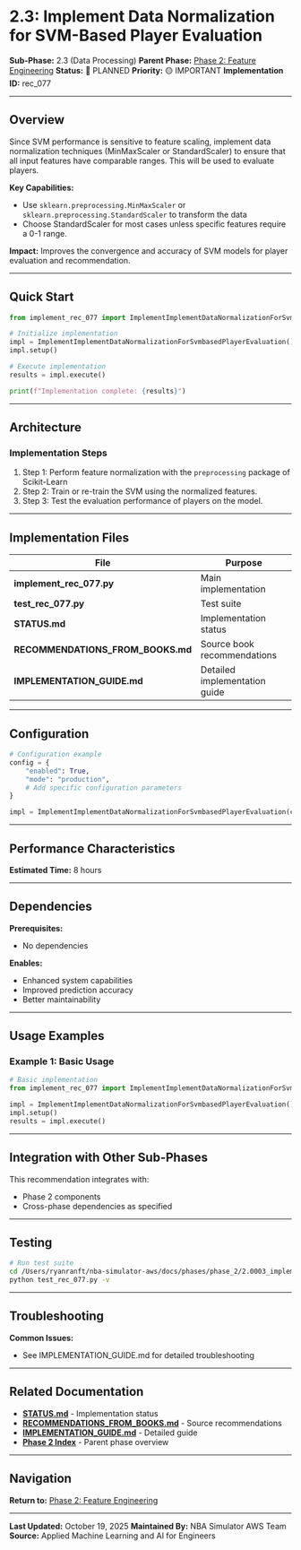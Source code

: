 # 2.3: Implement Data Normalization for SVM-Based Player Evaluation

**Sub-Phase:** 2.3 (Data Processing)
**Parent Phase:** [Phase 2: Feature Engineering](../PHASE_2_INDEX.md)
**Status:** 🔵 PLANNED
**Priority:** 🟡 IMPORTANT
**Implementation ID:** rec_077

---

## Overview

Since SVM performance is sensitive to feature scaling, implement data normalization techniques (MinMaxScaler or StandardScaler) to ensure that all input features have comparable ranges. This will be used to evaluate players.

**Key Capabilities:**
- Use `sklearn.preprocessing.MinMaxScaler` or `sklearn.preprocessing.StandardScaler` to transform the data
- Choose StandardScaler for most cases unless specific features require a 0-1 range.

**Impact:**
Improves the convergence and accuracy of SVM models for player evaluation and recommendation.

---

## Quick Start

```python
from implement_rec_077 import ImplementImplementDataNormalizationForSvmbasedPlayerEvaluation

# Initialize implementation
impl = ImplementImplementDataNormalizationForSvmbasedPlayerEvaluation()
impl.setup()

# Execute implementation
results = impl.execute()

print(f"Implementation complete: {results}")
```

---

## Architecture

### Implementation Steps

1. Step 1: Perform feature normalization with the `preprocessing` package of Scikit-Learn
2. Step 2: Train or re-train the SVM using the normalized features.
3. Step 3: Test the evaluation performance of players on the model.

---

## Implementation Files

| File | Purpose |
|------|---------|
| **implement_rec_077.py** | Main implementation |
| **test_rec_077.py** | Test suite |
| **STATUS.md** | Implementation status |
| **RECOMMENDATIONS_FROM_BOOKS.md** | Source book recommendations |
| **IMPLEMENTATION_GUIDE.md** | Detailed implementation guide |

---

## Configuration

```python
# Configuration example
config = {
    "enabled": True,
    "mode": "production",
    # Add specific configuration parameters
}

impl = ImplementImplementDataNormalizationForSvmbasedPlayerEvaluation(config=config)
```

---

## Performance Characteristics

**Estimated Time:** 8 hours

---

## Dependencies

**Prerequisites:**
- No dependencies

**Enables:**
- Enhanced system capabilities
- Improved prediction accuracy
- Better maintainability

---

## Usage Examples

### Example 1: Basic Usage

```python
# Basic implementation
from implement_rec_077 import ImplementImplementDataNormalizationForSvmbasedPlayerEvaluation

impl = ImplementImplementDataNormalizationForSvmbasedPlayerEvaluation()
impl.setup()
results = impl.execute()
```

---

## Integration with Other Sub-Phases

This recommendation integrates with:
- Phase 2 components
- Cross-phase dependencies as specified

---

## Testing

```bash
# Run test suite
cd /Users/ryanranft/nba-simulator-aws/docs/phases/phase_2/2.0003_implement_data_normalization_for_svm-based_player_evaluation
python test_rec_077.py -v
```

---

## Troubleshooting

**Common Issues:**
- See IMPLEMENTATION_GUIDE.md for detailed troubleshooting

---

## Related Documentation

- **[STATUS.md](STATUS.md)** - Implementation status
- **[RECOMMENDATIONS_FROM_BOOKS.md](RECOMMENDATIONS_FROM_BOOKS.md)** - Source recommendations
- **[IMPLEMENTATION_GUIDE.md](IMPLEMENTATION_GUIDE.md)** - Detailed guide
- **[Phase 2 Index](../PHASE_2_INDEX.md)** - Parent phase overview

---

## Navigation

**Return to:** [Phase 2: Feature Engineering](../PHASE_2_INDEX.md)

---

**Last Updated:** October 19, 2025
**Maintained By:** NBA Simulator AWS Team
**Source:** Applied Machine Learning and AI for Engineers
